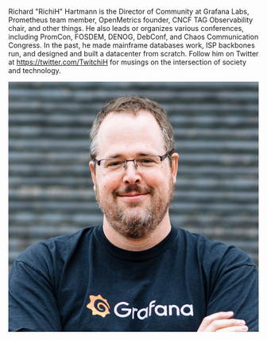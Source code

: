 Richard "RichiH" Hartmann is the Director of Community at Grafana Labs, Prometheus team member, OpenMetrics founder, CNCF TAG Observability chair, and other things. He also leads or organizes various conferences, including PromCon, FOSDEM, DENOG, DebConf, and Chaos Communication Congress. In the past, he made mainframe databases work, ISP backbones run, and designed and built a datacenter from scratch. Follow him on Twitter at https://twitter.com/TwitchiH for musings on the intersection of society and technology.

![](richih.jpg)
